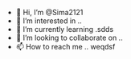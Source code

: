 - 👋 Hi, I’m @Sima2121
- 👀 I’m interested in ..
- 🌱 I’m currently learning .sdds
- 💞️ I’m looking to collaborate on ..
- 📫 How to reach me ..
weqdsf
<!---
Sima2121/Sima2121 is a ✨ special ✨ repository because its `README.md` (this file) appears on your GitHub profile.
You can click the Preview link to take a look at your changes.
--
